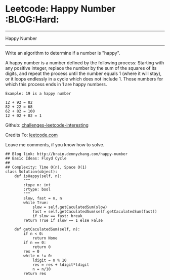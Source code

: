 # Leetcode: Happy Number     :BLOG:Hard:


---

Happy Number  

---

Write an algorithm to determine if a number is "happy".  

A happy number is a number defined by the following process: Starting with any positive integer, replace the number by the sum of the squares of its digits, and repeat the process until the number equals 1 (where it will stay), or it loops endlessly in a cycle which does not include 1. Those numbers for which this process ends in 1 are happy numbers.  

    Example: 19 is a happy number
    
    12 + 92 = 82
    82 + 22 = 68
    62 + 82 = 100
    12 + 02 + 02 = 1

Github: [challenges-leetcode-interesting](https://github.com/DennyZhang/challenges-leetcode-interesting/tree/master/happy-number)  

Credits To: [leetcode.com](https://leetcode.com/problems/happy-number/description/)  

Leave me comments, if you know how to solve.  

    ## Blog link: http://brain.dennyzhang.com/happy-number
    ## Basic Ideas: Floyd Cycle
    ##
    ## Complexity: Time O(n), Space O(1)
    class Solution(object):
        def isHappy(self, n):
            """
            :type n: int
            :rtype: bool
            """
            slow, fast = n, n
            while True:
                slow = self.getCaculatedSum(slow)
                fast = self.getCaculatedSum(self.getCaculatedSum(fast))
                if slow == fast: break
            return True if slow == 1 else False
    
        def getCaculatedSum(self, n):
            if n < 0:
                return None
            if n == 0:
                return 0
            res = 0
            while n != 0:
                ldigit = n % 10
                res = res + ldigit*ldigit
                n = n/10
            return res